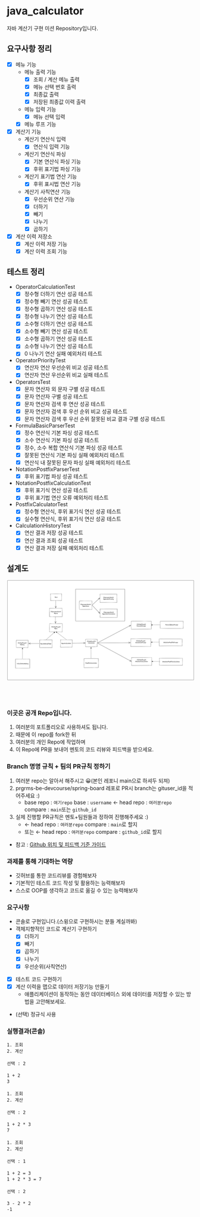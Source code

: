# java_calculator
자바 계산기 구현 미션 Repository입니다.

## 요구사항 정리

- [x] 메뉴 기능
  - 메뉴 출력 기능
    - [x] 조회 / 계산 메뉴 출력
    - [x] 메뉴 선택 번호 출력
    - [x] 최종값 출력
    - [x] 저장된 최종값 이력 출력
  - 메뉴 입력 기능
    - [x] 메뉴 선택 입력
  - [x] 메뉴 루프 기능
- [x] 계산기 기능
  - 계산기 연산식 입력
    - [x] 연산식 입력 기능
  - 계산기 연산식 파싱
    - [x] 기본 연산식 파싱 기능
    - [x] 후위 표기법 파싱 기능
  - 계산기 표기법 연산 기능
    - [x] 후위 표시법 연산 기능
  - 계산기 사칙연산 기능
    - [x] 우선순위 연산 기능 
    - [x] 더하기
    - [x] 빼기
    - [x] 나누기
    - [x] 곱하기
- [x] 계산 이력 저장소
  - [x] 계산 이력 저장 기능
  - [x] 계산 이력 조회 기능

## 테스트 정리

- OperatorCalculationTest
  - [x] 정수형 더하기 연산 성공 테스트
  - [x] 정수형 빼기 연산 성공 테스트
  - [x] 정수형 곱하기 연산 성공 테스트
  - [x] 정수형 나누기 연산 성공 테스트
  - [x] 소수형 더하기 연산 성공 테스트
  - [x] 소수형 빼기 연산 성공 테스트
  - [x] 소수형 곱하기 연산 성공 테스트
  - [x] 소수형 나누기 연산 성공 테스트
  - [x] 0 나누기 연산 실패 예외처리 테스트
- OperatorPriorityTest
  - [x] 연산자 연산 우선순위 비교 성공 테스트
  - [x] 연산자 연산 우선순위 비교 실패 테스트
- OperatorsTest
  - [x] 문자 연산자 외 문자 구별 성공 테스트
  - [x] 문자 연산자 구별 성공 테스트
  - [x] 문자 연산자 검색 후 연산 성공 테스트
  - [x] 문자 연산자 검색 후 우선 순위 비교 성공 테스트
  - [x] 문자 연산자 검색 후 우선 순위 잘못된 비교 결과 구별 성공 테스트
- FormulaBasicParserTest
  - [x] 정수 연산식 기본 파싱 성공 테스트
  - [x] 소수 연산식 기본 파싱 성공 테스트
  - [x] 정수, 소수 복합 연산식 기본 파싱 성공 테스트
  - [x] 잘못된 연산식 기본 파싱 실패 예외처리 테스트
  - [x] 연산식 내 잘못된 문자 파싱 실패 예외처리 테스트
- NotationPostfixParserTest
  - [x] 후위 표기법 파싱 성공 테스트
- NotationPostfixCalculationTest
  - [x] 후위 표기식 연산 성공 테스트
  - [x] 후위 표기법 연산 오류 예외처리 테스트
- PostfixCalculatorTest
  - [x] 정수형 연산식, 후위 표기식 연산 성공 테스트
  - [x] 실수형 연산식, 후위 표기식 연산 성공 테스트
- CalculationHistoryTest
  - [x] 연산 결과 저장 성공 테스트
  - [x] 연산 결과 조회 성공 테스트
  - [x] 연산 결과 저장 실패 예외처리 테스트

## 설계도

![2차 설계](image/계산기_설계_2.png)

<br>
<br>

### 이곳은 공개 Repo입니다.
1. 여러분의 포트폴리오로 사용하셔도 됩니다.
2. 때문에 이 repo를 fork한 뒤
3. 여러분의 개인 Repo에 작업하며 
4. 이 Repo에 PR을 보내어 멘토의 코드 리뷰와 피드백을 받으세요.

### Branch 명명 규칙 + 팀의 PR규칙 정하기
1. 여러분 repo는 알아서 해주시고 😀(본인 레포니 main으로 하셔두 되져)
2. prgrms-be-devcourse/spring-board 레포로 PR시 branch는 gituser_id을 적어주세요 :)  
    - base repo : `여기repo` base : `username` ← head repo : `여러분repo` compare : `main`또는 `github_id`
3. 실제 진행할 PR규칙은 멘토+팀원들과 정하여 진행해주세요 :) 
    - ← head repo : `여러분repo` compare : `main`로 할지
    - 또는 ← head repo : `여러분repo` compare : `github_id`로 할지
- 참고 : [Github 위치 및 피드백 기준 가이드](https://www.notion.so/backend-devcourse/Github-e1a0908a6bbf4aeaa5a62981499bb215)

### 과제를 통해 기대하는 역량

- 깃허브를 통한 코드리뷰를 경험해보자
- 기본적인 테스트 코드 작성 및 활용하는 능력해보자
- 스스로 OOP를 생각하고 코드로 옮길 수 있는 능력해보자

### 요구사항
- 콘솔로 구현입니다.(스윙으로 구현하시는 분들 계실까봐) 
- 객체지향적인 코드로 계산기 구현하기
    - [x]  더하기
    - [x]  빼기
    - [x]  곱하기
    - [x]  나누기
    - [x]  우선순위(사칙연산)
- [x]  테스트 코드 구현하기
- [x]  계산 이력을 맵으로 데이터 저장기능 만들기
    - 애플리케이션이 동작하는 동안 데이터베이스 외에 데이터를 저장할 수 있는 방법을 고안해보세요.
- (선택) 정규식 사용

### 실행결과(콘솔)
```
1. 조회
2. 계산

선택 : 2

1 + 2
3

1. 조회
2. 계산

선택 : 2

1 + 2 * 3
7

1. 조회
2. 계산

선택 : 1

1 + 2 = 3
1 + 2 * 3 = 7

선택 : 2

3 - 2 * 2
-1
```

